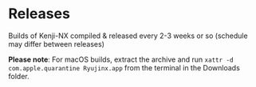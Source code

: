 # Releases
Builds of Kenji-NX compiled &amp; released every 2-3 weeks or so (schedule may differ between releases)

**Please note**: For macOS builds, extract the archive and run `xattr -d com.apple.quarantine Ryujinx.app` from the terminal in the Downloads folder.
